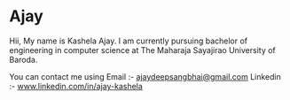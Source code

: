 # Ajay

Hii, 
  My name is Kashela Ajay.
I am currently pursuing bachelor of engineering in computer science at The Maharaja Sayajirao University of Baroda.

You can contact me using
Email :- ajaydeepsangbhai@gmail.com
Linkedin  :- www.linkedin.com/in/ajay-kashela 
